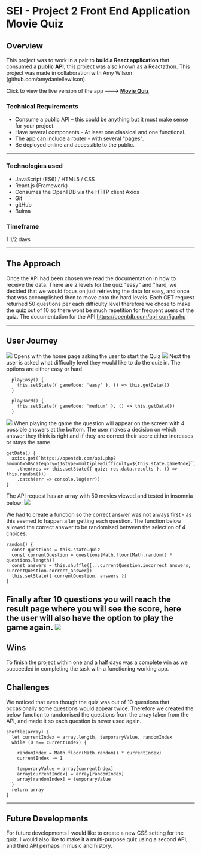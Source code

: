 # SEI - Project 2 Front End Application Movie Quiz
## Overview

This project was to work in a pair to **build a React application** that consumed a **public API**, this project was also known as a Reactathon. This project was made in collaboration with Amy Wilson (github.com/amydaniellewilson).

Click to view the live version of the app --->
**[Movie Quiz](https://moviequiz.herokuapp.com/)**

### Technical Requirements

* Consume a public API – this could be anything but it must make sense for your project.
* Have several components - At least one classical and one functional.
* The app can include a router - with several "pages".
* Be deployed online and accessible to the public.


---

### Technologies used

* JavaScript (ES6) / HTML5 / CSS
* React.js (Framework)
* Consumes the OpenTDB via the HTTP client Axios
* Git
* gitHub
* Bulma


### Timeframe

1 1/2 days

---

## The Approach

Once the API had been chosen we read the documentation in how to receive the data. There are 2 levels for the quiz "easy" and "hard, we decided that we would focus on just retrieving the data for easy, and once that was accomplished then to move onto the hard levels. Each GET request returned 50 questions per each difficulty level therefore we chose to make the quiz out of 10 so there wont be much repetition for frequent users of the quiz. The documentation for the API https://opentdb.com/api_config.php

---

## User Journey

<img src="src/assets/screenshot1.png" />
Opens with the home page asking the user to start the Quiz

<img src="src/assets/shot2.png" />
Next the user is asked what difficulty level they would like to do the quiz in. The options are either easy or hard

```
  playEasy() {
    this.setState({ gameMode: 'easy' }, () => this.getData())
  }

  playHard() {
    this.setState({ gameMode: 'medium' }, () => this.getData())
  }
  ```

<img src="src/assets/shot3.png" />
When playing the game the question will appear on the screen with 4 possible answers at the bottom. The user makes a decision on which answer they think is right and if they are correct their score either increases or stays the same.

```
getData() {
  axios.get(`https://opentdb.com/api.php?amount=50&category=11&type=multiple&difficulty=${this.state.gameMode}`)
    .then(res => this.setState({ quiz: res.data.results }, () => this.random()))
    .catch(err => console.log(err))
}
```
The API request has an array with 50 movies viewed and tested in insomnia below:
<img src="src/assets/shot5.png" />

We had to create a function so the correct answer was not always first - as this seemed to happen after getting each question. The function below allowed the correct answer to be randomised between the selection of 4 choices.

```
random() {
  const questions = this.state.quiz
  const currentQuestion = questions[Math.floor(Math.random() * questions.length)]
  const answers = this.shuffle([...currentQuestion.incorrect_answers, currentQuestion.correct_answer])
  this.setState({ currentQuestion, answers })
}
```

Finally after 10 questions you will reach the result page where you will see the score, here the user will also have the option to play the game again.
<img src="src/assets/shot4.png" />
---

## Wins
To finish the project within one and a half days was a complete win as we succeeded in completing the task with a functioning working app.

## Challenges

We noticed that even though the quiz was out of 10 questions that occasionally some questions would appear twice. Therefore we created the below function to randomised the questions from the array taken from the API, and made it so each question is never used again.

```
shuffle(array) {
  let currentIndex = array.length, temporaryValue, randomIndex
  while (0 !== currentIndex) {

    randomIndex = Math.floor(Math.random() * currentIndex)
    currentIndex -= 1

    temporaryValue = array[currentIndex]
    array[currentIndex] = array[randomIndex]
    array[randomIndex] = temporaryValue
  }
  return array
}
```


---

## Future Developments

For future developments I would like to create a new CSS setting for the quiz. I would also like to make it a multi-purpose quiz using a second API, and third API perhaps in music and history. 
